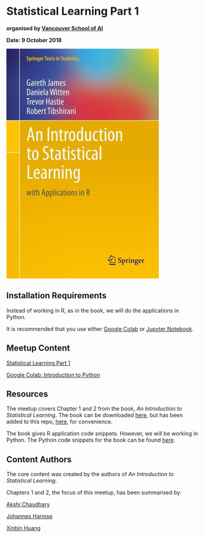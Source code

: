 # Statistical Learning Part 1

**organised by [Vancouver School of AI](https://www.facebook.com/groups/991378534367193/)**

**Date: 9 October 2018**

![](additional/isl.jpg)

## Installation Requirements

Instead of working in R, as in the book, we will do the applications in Python.

It is recommended that you use either [Google Colab](https://colab.research.google.com/notebooks/welcome.ipynb#recent=true) or [Jupyter Notebook](http://jupyter.org/).

## Meetup Content

[Statistical Learning Part 1](https://docs.google.com/presentation/d/1WqFxIoNZKBtEZS0imJrgFSrVgSLxVZMAowCkly58QzM/edit?usp=sharing)

[Google Colab: Introduction to Python](https://colab.research.google.com/drive/1YvwC6fj_Qj7W2TUn3qEaITcCLOH84_CN)

## Resources

The meetup covers Chapter 1 and 2 from the book, *An Introduction to Statistical Learning*. The book can be downloaded [here](http://www-bcf.usc.edu/~gareth/ISL/ISLR%20Seventh%20Printing.pdf), but has been added to this repo, [here](https://github.com/SchoolofAI-Vancouver/statistical_learning_1/blob/master/docs/An%20Introduction%20to%20Statistical%20Learning%20-%20Gareth%20James.pdf), for convenience.

The book gives R application code snippets. However, we will be working in Python. The Python code snippets for the book can be found [here](https://github.com/JWarmenhoven/ISLR-python).

## Content Authors

The core content was created by the authors of *An Introduction to Statistical Learning*.

Chapters 1 and 2, the focus of this meetup, has been summarised by:

[Akshi Chaudhary](https://github.com/akshi8)

[Johannes Harmse](https://github.com/johannesharmse)

[Xinbin Huang](https://github.com/xinbinhuang)



